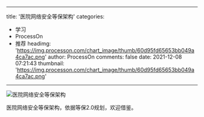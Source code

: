 
---
title: '医院网络安全等保架构'
categories: 
 - 学习
 - ProcessOn
 - 推荐
headimg: 'https://img.processon.com/chart_image/thumb/60d95fd65653bb049a4ca7ac.png'
author: ProcessOn
comments: false
date: 2021-12-08 07:21:43
thumbnail: 'https://img.processon.com/chart_image/thumb/60d95fd65653bb049a4ca7ac.png'
---

<div>   
<img class="thumb" alt="医院网络安全等保架构" src="https://img.processon.com/chart_image/thumb/60d95fd65653bb049a4ca7ac.png" referrerpolicy="no-referrer">
<p>医院网络安全等保架构，依据等保2.0规划，欢迎借鉴。</p>  
</div>
            